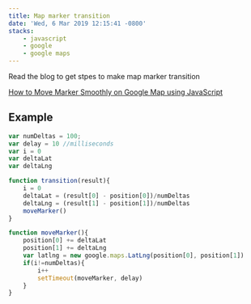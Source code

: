 ```yaml
---
title: Map marker transition
date: 'Wed, 6 Mar 2019 12:15:41 -0800'
stacks:
    - javascript
    - google
    - google maps
---
```


Read the blog to get stpes to make map marker transition

[How to Move Marker Smoothly on Google Map using JavaScript](https://www.codexworld.com/google-map-move-marker-smoothly-javascript-api/)

## Example
```javascript
var numDeltas = 100;
var delay = 10 //milliseconds
var i = 0
var deltaLat
var deltaLng

function transition(result){
    i = 0
    deltaLat = (result[0] - position[0])/numDeltas
    deltaLng = (result[1] - position[1])/numDeltas
    moveMarker()
}

function moveMarker(){
    position[0] += deltaLat
    position[1] += deltaLng
    var latlng = new google.maps.LatLng(position[0], position[1])
    if(i!=numDeltas){
        i++
        setTimeout(moveMarker, delay)
    }
}
```



